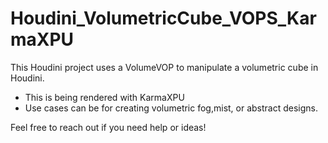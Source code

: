 # Houdini_VolumetricCube_VOPS_KarmaXPU

This Houdini project uses a VolumeVOP to manipulate a volumetric cube in Houdini. 
- This is being rendered with KarmaXPU
- Use cases can be for creating volumetric fog,mist, or abstract designs.

Feel free to reach out if you need help or ideas!
